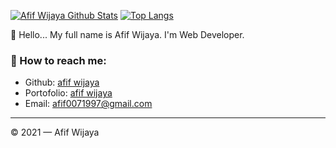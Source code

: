 
[![Afif Wijaya Github Stats](https://github-readme-stats.vercel.app/api?username=afifwijaya16&count_private=true&theme=default&show_icons=true)](https://github.com/afifwijaya16)
[![Top Langs](https://github-readme-stats.vercel.app/api/top-langs/?username=afifwijaya16&layout=compact)](https://github.com/afifwijaya)
<br>

👋 Hello... My full name is Afif Wijaya. I'm Web Developer.

### 🚀 How to reach me:
- Github: [afif wijaya](https://afifwijaya16.github.io)
- Portofolio: [afif wijaya](https://afifwijaya-portofolio.netlify.app/)
- Email: [afif0071997@gmail.com](afif0071997@gmail.com)

---

© 2021 — Afif Wijaya
